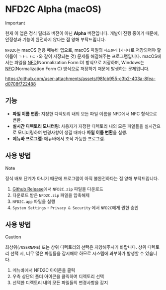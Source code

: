 # NFD2C Alpha (macOS)

> [!IMPORTANT]
> 현재 이 앱은 정식 릴리즈 버전이 아닌 **Alpha** 버전입니다.
> 개발이 진행 중이기 때문에, 안정성과 기능이 완전하지 않다는 점 양해 부탁드립니다.

`NFD2C`는 macOS 전용 메뉴바 앱으로, macOS 파일의 `자소분리` (`가나다`로 저장되어야 할 이름이 `ㄱㅏㄴㅏㄷㅏ`와 같이 저장되는 것) 문제를 해결해주는 프로그램입니다.
macOS에서는 파일을 [NFD](https://en.wikipedia.org/wiki/Unicode_equivalence#Normal_forms)(Normalization Form D) 방식으로 저장하며,
Windows는 [NFC](https://en.wikipedia.org/wiki/Unicode_equivalence#Normal_forms)(Normalization Form C) 방식으로 저장하기 때문에 발생하는 문제입니다.

https://github.com/user-attachments/assets/98fcb955-c3b2-403a-8fea-d0708f722488

## 기능

- **파일 이름 변환**: 지정한 디렉토리 내의 모든 파일 이름을 NFD에서 NFC 형식으로 변환.
- **실시간 디렉토리 모니터링**: 사용자가 지정한 디렉토리 내의 모든 파일들을 실시간으로 모니터링하여 변경사항이 생길 때마다 **파일 이름 변환**을 실행.
- **메뉴바 프로그램**: 메뉴바에서 조작 가능한 프로그램.

## 사용 방법

> [!NOTE]
> 정식 배포 단계가 아니기 때문에 프로그램이 아직 불완전하다는 점 양해 부탁드립니다.

1. [Github Release](https://github.com/3seoksw/NFD2C-macOS/releases/tag/v0.1.0-alpha)에서 `NFD2C.zip` 파일을 다운로드
2. 다운로드 받은 `NFD2C.zip` 파일을 압축해제
3. `NFD2C.app` 파일을 실행
4. `System Settings` - `Privacy & Security` 에서 `NFD2C`에게 권한 승인

## 사용 방법
> [!CAUTION]
> 최상위(`/USERNAME`) 또는 상위 디렉토리의 선택은 지양해주시기 바랍니다.
> 상위 디렉토리 선택 시, 너무 많은 파일들을 감시해야 하므로 시스템에 과부하가 발생할 수 있습니다.

1. 메뉴바에서 NFD2C 아이콘을 클릭
2. 우측 상단의 폴더 아이콘을 클릭하여 디렉토리 선택
3. 선택한 디렉토리 내의 모든 파일들의 변경사항을 감지
